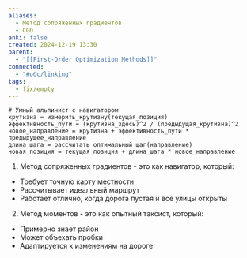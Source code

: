 ```yaml
---
aliases:
  - Метод сопряженных градиентов
  - CGD
anki: false
created: 2024-12-19 13:30
parent:
  - "[[First-Order Optimization Methods]]"
connected:
  - "#обс/linking"
tags:
  - fix/empty
---
```


```
# Умный альпинист с навигатором
крутизна = измерить_крутизну(текущая_позиция)
эффективность_пути = (крутизна_здесь)^2 / (предыдущая_крутизна)^2
новое_направление = крутизна + эффективность_пути * предыдущее_направление
длина_шага = рассчитать_оптимальный_шаг(направление)
новая_позиция = текущая_позиция + длина_шага * новое_направление
```

1. Метод сопряженных градиентов - это как навигатор, который:

- Требует точную карту местности
- Рассчитывает идеальный маршрут
- Работает отлично, когда дорога пустая и все улицы открыты

2. Метод моментов - это как опытный таксист, который:

- Примерно знает район
- Может объехать пробки
- Адаптируется к изменениям на дороге
